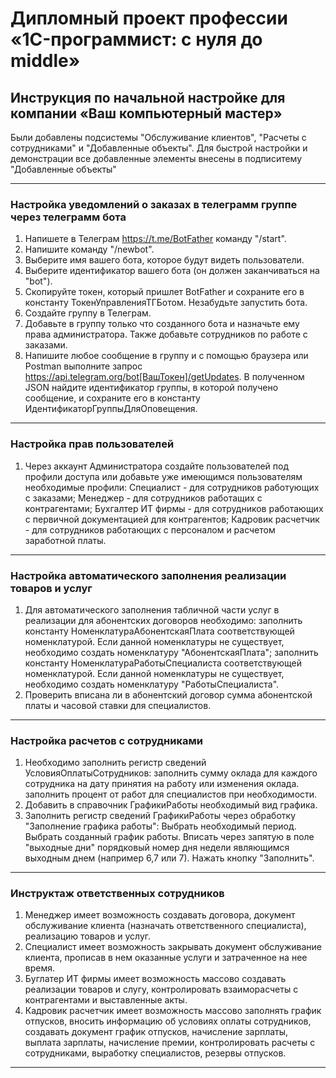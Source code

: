 # Дипломный проект профессии «1C-программист: с нуля до middle»

## Инструкция по начальной настройке для компании «Ваш компьютерный мастер»

Были добавлены подсистемы "Обслуживание клиентов", "Расчеты с сотрудниками" и "Добавленные объекты".
Для быстрой настройки и демонстрации все добавленные элементы внесены в подписитему "Добавленные объекты"

------

### Настройка уведомлений о заказах в телеграмм группе через телеграмм бота

1. Напишете в Телеграм https://t.me/BotFather команду "/start".
2. Напишите команду "/newbot".
3. Выберите имя вашего бота, которое будут видеть пользователи.
4. Выберите идентификатор вашего бота (он должен заканчиваться на "bot").
5. Скопируйте токен, который пришлет BotFather и сохраните его в константу ТокенУправленияТГБотом. Незабудьте запустить бота.
6. Создайте группу в Телеграм.
7. Добавьте в группу только что созданного бота и назначьте ему права администратора. Также добавьте сотрудников по работе с заказами.
8. Напишите любое сообщение в группу и с помощью браузера или Postman выполните запрос https://api.telegram.org/bot[ВашТокен]/getUpdates. В полученном JSON найдите идентификатор группы, в которой получено сообщение, и сохраните его в константу ИдентификаторГруппыДляОповещения.



------

### Настройка прав пользователей

1. Через аккаунт Администратора создайте пользователей под профили доступа или добавьте уже имеющимся пользователям необходимые профили:
    Специалист - для сотрудников работующих с заказами;
    Менеджер - для сотрудников работащих с контрагентами;
    Бухгалтер ИТ фирмы - для сотрудников работающих с первичной документацией для контрагентов;
    Кадровик расчетчик - для сотрудников работающих с персоналом и расчетом заработной платы.



------

### Настройка автоматического заполнения реализации товаров и услуг

1. Для автоматического заполнения табличной части услуг в реализации для абонентских договоров необходимо:
    заполнить константу НоменклатураАбонентскаяПлата соответствующей номенклатурой. Если данной номенклатуры не существует, необходимо создать номенклатуру "АбонентскаяПлата";
    заполнить константу НоменклатураРаботыСпециалиста соответствующей номенклатурой. Если данной номенклатуры не существует, необходимо создать номенклатуру "РаботыСпециалиста".
2. Проверить вписана ли в абонентский договор сумма абонентской платы и часовой ставки для специалистов.



------

### Настройка расчетов с сотрудниками

1. Необходимо заполнить регистр сведений УсловияОплатыСотрудников:
    заполнить сумму оклада для каждого сотрудника на дату принятия на работу или изменения оклада.
    заполнить процент от работ для специалистов при необходимости.
2. Добавить в справочник ГрафикиРаботы необходимый вид графика.
3. Заполнить регистр сведений ГрафикиРаботы через обработку "Заполнение графика работы":
    Выбрать необходимый период.
    Выбрать созданный график работы.
    Вписать через запятую в поле "выходные дни" порядковый номер дня недели являющимся выходным днем (например 6,7 или 7).
    Нажать кнопку "Заполнить".



------

### Инструктаж ответственных сотрудников

1. Менеджер имеет возможность создавать договора, документ обслуживание клиента (назначать ответственного специалиста), реализацию товаров и услуг.
2. Специалист имеет возможность закрывать документ обслуживание клиента, прописав в нем оказанные услуги и затраченное на нее время.
3. Буглатер ИТ фирмы имеет возможность массово создавать реализации товаров и слугу, контролировать взаиморасчеты с контрагентами и выставленные акты.
4. Кадровик расчетчик имеет возможность массово заполнять график отпусков, вносить информацию об условиях оплаты сотрудников, создавать документ график отпусков, начисление зарплаты, выплата зарплаты, начисление премии, контролировать расчеты с сотрудниками, выработку специалистов, резервы отпусков.

------



